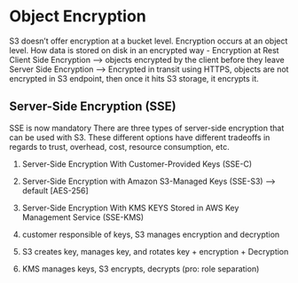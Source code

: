 # Object Encryption

S3 doesn’t offer encryption at a bucket level. Encryption occurs at an object level.
How data is stored on disk in an encrypted way - Encryption at Rest 
Client Side Encryption --> objects encrypted by the client before they leave 
Server Side Encryption --> Encrypted in transit using HTTPS, objects are not encrypted in S3 endpoint, then once it hits S3 storage, it encrypts it. 

## Server-Side Encryption (SSE)
SSE is now mandatory 
There are three types of server-side encryption that can be used with S3. These different options have different tradeoffs in regards to trust, overhead, cost, resource consumption, etc.

1. Server-Side Encryption With Customer-Provided Keys (SSE-C)
2. Server-Side Encryption with Amazon S3-Managed Keys (SSE-S3) --> default [AES-256]
3. Server-Side Encryption With KMS KEYS Stored in AWS Key Management Service (SSE-KMS)

1. customer responsible of keys, S3 manages encryption and decryption
2. S3 creates key, manages key, and rotates key + encryption + Decryption
3. KMS manages keys, S3 encrypts, decrypts (pro: role separation)


